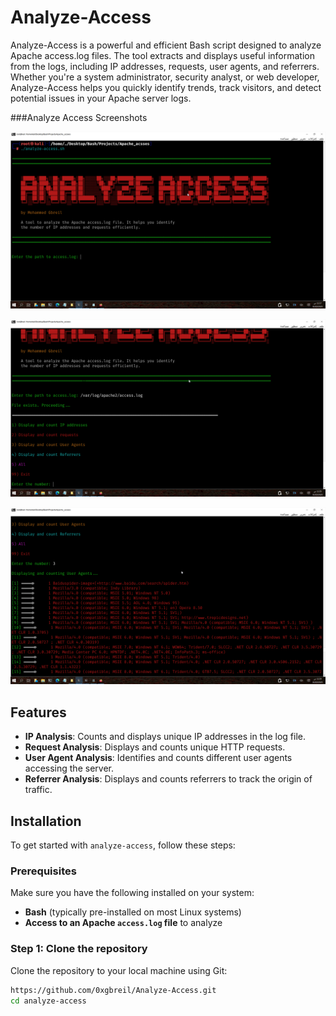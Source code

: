 # Analyze-Access

Analyze-Access is a powerful and efficient Bash script designed to analyze Apache access.log files. The tool extracts and displays useful information from the logs, including IP addresses, requests, user agents, and referrers. Whether you're a system administrator, security analyst, or web developer, Analyze-Access helps you quickly identify trends, track visitors, and detect potential issues in your Apache server logs.

###Analyze Access Screenshots

![Analyze Access Screenshot 1](images/analyze-access.png)

![Analyze Access Screenshot 2](images/analyze-access2.png)

![Analyze Access Screenshot 4](images/analyze-access4.png)


## Features

- **IP Analysis**: Counts and displays unique IP addresses in the log file.
- **Request Analysis**: Displays and counts unique HTTP requests.
- **User Agent Analysis**: Identifies and counts different user agents accessing the server.
- **Referrer Analysis**: Displays and counts referrers to track the origin of traffic.

## Installation

To get started with `analyze-access`, follow these steps:

### Prerequisites

Make sure you have the following installed on your system:
- **Bash** (typically pre-installed on most Linux systems)
- **Access to an Apache `access.log` file** to analyze

### Step 1: Clone the repository

Clone the repository to your local machine using Git:

```bash
https://github.com/0xgbreil/Analyze-Access.git
cd analyze-access
